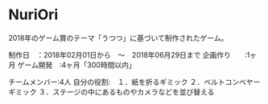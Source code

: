 # NuriOri
2018年のゲーム賞のテーマ「うつつ」に基づいて制作されたゲーム。

制作日　：2018年02月01日から　～　2018年06月29日まで
        企画作り　　:1ヶ月
        ゲーム開発　:4ヶ月「300時間以内」

チームメンバー:4人
自分の役割:　１．紙を折るギミック
            ２．ベルトコンベヤーギミック
            ３．ステージの中にあるものやカメラなどを並び替える


